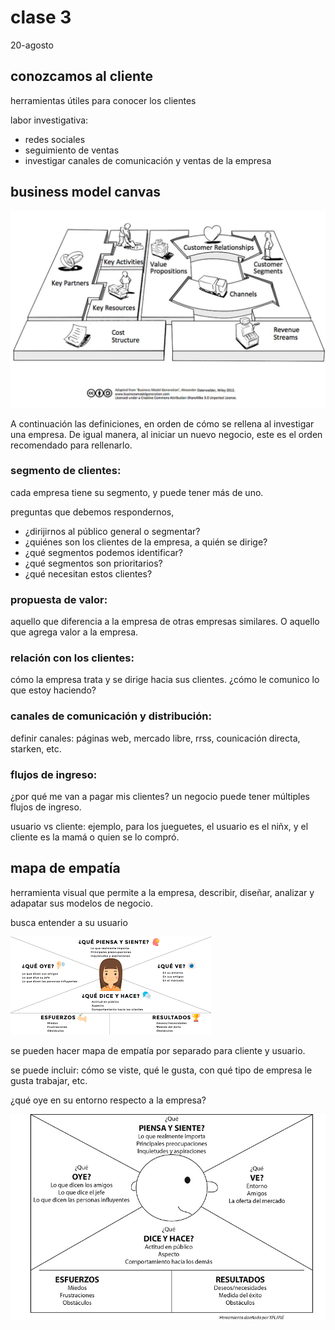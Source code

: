 # clase 3
20-agosto

## conozcamos al cliente

herramientas útiles para conocer los clientes

labor investigativa:
- redes sociales
- seguimiento de ventas
- investigar canales de comunicación y ventas de la empresa

## business model canvas

![imagen del bussines model canvas](./imagenes/businees-model-canvas.jpg)

A continuación las definiciones, en orden de cómo se rellena al investigar una empresa. De igual manera, al iniciar un nuevo negocio, este es el orden recomendado para rellenarlo.

### segmento de clientes: 

cada empresa tiene su segmento, y puede tener más de uno.

preguntas que debemos respondernos,
- ¿dirijirnos al público general o segmentar?
- ¿quiénes son los clientes de la empresa, a quién se dirige?
- ¿qué segmentos podemos identificar?
- ¿qué segmentos son prioritarios?
- ¿qué necesitan estos clientes?

### propuesta de valor:

aquello que diferencia a la empresa de otras empresas similares. O aquello que agrega valor a la empresa.

### relación con los clientes:

cómo la empresa trata y se dirige hacia sus clientes. ¿cómo le comunico lo que estoy haciendo?

### canales de comunicación y distribución:

definir canales: páginas web, mercado libre, rrss, counicación directa, starken, etc.

### flujos de ingreso:

¿por qué me van a pagar mis clientes? un negocio puede tener múltiples flujos de ingreso.

usuario vs cliente: ejemplo, para los jueguetes, el usuario es el niñx, y el cliente es la mamá o quien se lo compró.

## mapa de empatía

herramienta visual que permite a la empresa, describir, diseñar, analizar y adapatar sus modelos de negocio.

busca entender a su usuario

![mapa de empatía](./imagenes/mapa-empatia.png)

se pueden hacer mapa de empatía por separado para cliente y usuario.

se puede incluir: cómo se viste, qué le gusta, con qué tipo de empresa le gusta trabajar, etc. 

¿qué oye en su entorno respecto a la empresa?

![mapa de empatía 2](./imagenes/mapa-de-empatia2.jpg)
